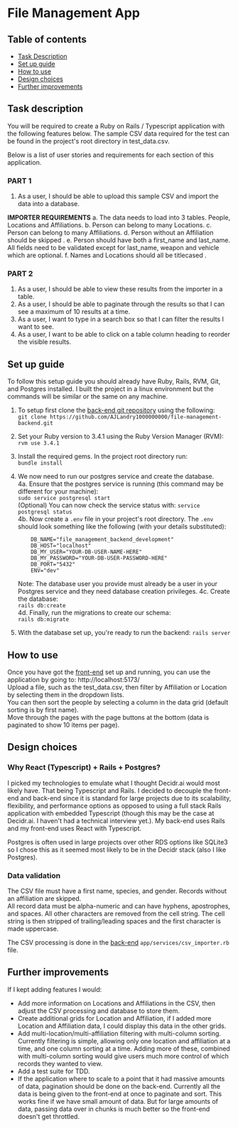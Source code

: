 # File Management App

## Table of contents
- [Task Description](#task-description)
- [Set up guide](#set-up-guide)
- [How to use](#how-to-use)
- [Design choices](#design-choices)
- [Further improvements](#further-improvements)


## Task description
You will be required to create a Ruby on Rails / Typescript application with the following features below. The sample CSV data required for the test can be found in the project's root directory in test_data.csv.

Below is a list of user stories and requirements for each section of this application. 
### PART 1 
1. As a user, I should be able to upload this sample CSV and import the data into a database. 

**IMPORTER REQUIREMENTS**
a. The data needs to load into 3 tables. People, Locations and Affiliations. 
b. Person can belong to many Locations.
c. Person can belong to many Affiliations.
d. Person without an Affiliation should be skipped .
e. Person should have both a first_name and last_name. All fields need to be validated except for last_name, weapon and vehicle which are optional. 
f. Names and Locations should all be titlecased .

### PART 2 
1. As a user, I should be able to view these results from the importer in a table. 
2. As a user, I should be able to paginate through the results so that I can see a maximum of 10 results at a time. 
3. As a user, I want to type in a search box so that I can filter the results I want to see. 
4. As a user, I want to be able to click on a table column heading to reorder the visible results. 


## Set up guide
To follow this setup guide you should already have Ruby, Rails, RVM, Git, and Postgres installed. I built the project in a linux environment but the commands will be similar or the same on any machine.  

1. To setup first clone the [back-end git repository](https://github.com/AJLandry1000000000/file-management-backend) using the following:  
```git clone https://github.com/AJLandry1000000000/file-management-backend.git```  

2. Set your Ruby version to 3.4.1 using the Ruby Version Manager (RVM):  
```rvm use 3.4.1```  

3. Install the required gems. In the project root directory run:  
```bundle install```  

4. We now need to run our postgres service and create the database.  
    4a. Ensure that the postgres service is running (this command may be different for your machine):  
    ```sudo service postgresql start```  
    (Optional) You can now check the service status with: ```service postgresql status```  
    4b. Now create a ```.env``` file in your project's root directory. The ```.env``` should look something like the following (with your details substituted):  
    ```
        DB_NAME="file_management_backend_development"
        DB_HOST="localhost"
        DB_MY_USER="YOUR-DB-USER-NAME-HERE"
        DB_MY_PASSWORD="YOUR-DB-USER-PASSWORD-HERE" 
        DB_PORT="5432" 
        ENV="dev"
    ```
    Note: The database user you provide must already be a user in your Postgres service and they need database creation privileges. 
    4c. Create the database:  
    ```rails db:create```  
    4d. Finally, run the migrations to create our schema:  
    ```rails db:migrate```

5. With the database set up, you're ready to run the backend:
```rails server```


## How to use
Once you have got the [front-end](https://github.com/AJLandry1000000000/file-management-frontend) set up and running, you can use the application by going to: http://localhost:5173/  
Upload a file, such as the test_data.csv, then filter by Affiliation or Location by selecting them in the dropdown lists.  
You can then sort the people by selecting a column in the data grid (default sorting is by first name).  
Move through the pages with the page buttons at the bottom (data is paginated to show 10 items per page).


## Design choices
### Why React (Typescript) + Rails + Postgres?
I picked my technologies to emulate what I thought Decidr.ai would most likely have. That being Typescript and Rails. I decided to decouple the front-end and back-end since it is standard for large projects due to its scalability, flexibility, and performance options as opposed to using a full stack Rails application with embedded Typescript (though this may be the case at Decidr.ai. I haven't had a technical interview yet.).
My back-end uses Rails and my front-end uses React with Typescript.

Postgres is often used in large projects over other RDS options like SQLite3 so I chose this as it seemed most likely to be in the Decidr stack (also I like Postgres).
### Data validation
The CSV file must have a first name, species, and gender. Records without an affiliation are skipped.  
All record data must be alpha-numeric and can have hyphens, apostrophes, and spaces. All other characters are removed from the cell string. The cell string is then stripped of trailing/leading spaces and the first character is made uppercase.  

The CSV processing is done in the [back-end](https://github.com/AJLandry1000000000/file-management-backend) ```app/services/csv_importer.rb``` file.  


## Further improvements
If I kept adding features I would:
- Add more information on Locations and Affiliations in the CSV, then adjust the CSV processing and database to store them.
- Create additional grids for Location and Affiliation, if I added more Location and Affiliation data, I could display this data in the other grids.
- Add multi-location/multi-affiliation filtering with multi-column sorting. Currently filtering is simple, allowing only one location and affiliation at a time, and one column sorting at a time. Adding more of these, combined with multi-column sorting would give users much more control of which records they wanted to view. 
- Add a test suite for TDD.
- If the application where to scale to a point that it had massive amounts of data, pagination should be done on the back-end. Currently all the data is being given to the front-end at once to paginate and sort. This works fine if we have small amount of data. But for large amounts of data, passing data over in chunks is much better so the front-end doesn't get throttled.

